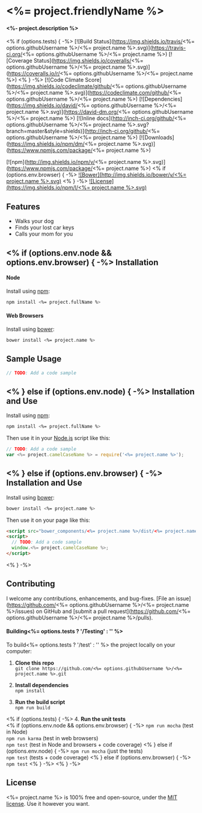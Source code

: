 <%= project.friendlyName %>
============================
#### <%- project.description %>

<% if (options.tests) { -%>
[![Build Status](https://img.shields.io/travis/<%= options.githubUsername %>/<%= project.name %>.svg)](https://travis-ci.org/<%= options.githubUsername %>/<%= project.name %>)
[![Coverage Status](https://img.shields.io/coveralls/<%= options.githubUsername %>/<%= project.name %>.svg)](https://coveralls.io/r/<%= options.githubUsername %>/<%= project.name %>)
<% } -%>
[![Code Climate Score](https://img.shields.io/codeclimate/github/<%= options.githubUsername %>/<%= project.name %>.svg)](https://codeclimate.com/github/<%= options.githubUsername %>/<%= project.name %>)
[![Dependencies](https://img.shields.io/david/<%= options.githubUsername %>/<%= project.name %>.svg)](https://david-dm.org/<%= options.githubUsername %>/<%= project.name %>)
[![Inline docs](http://inch-ci.org/github/<%= options.githubUsername %>/<%= project.name %>.svg?branch=master&style=shields)](http://inch-ci.org/github/<%= options.githubUsername %>/<%= project.name %>)
[![Downloads](https://img.shields.io/npm/dm/<%= project.name %>.svg)](https://www.npmjs.com/package/<%= project.name %>)

[![npm](http://img.shields.io/npm/v/<%= project.name %>.svg)](https://www.npmjs.com/package/<%= project.name %>)
<% if (options.env.browser) { -%>
[![Bower](http://img.shields.io/bower/v/<%= project.name %>.svg)](#bower)
<% } -%>
[![License](https://img.shields.io/npm/l/<%= project.name %>.svg)](LICENSE)


Features
--------------------------
* Walks your dog
* Finds your lost car keys
* Calls your mom for you


<% if (options.env.node && options.env.browser) { -%>
Installation
--------------------------
#### Node
Install using [npm](https://docs.npmjs.com/getting-started/what-is-npm):

```bash
npm install <%= project.fullName %>
```

#### Web Browsers
Install using [bower](http://bower.io/):

```bash
bower install <%= project.name %>
```


Sample Usage
--------------------------

```javascript
// TODO: Add a code sample
```
<% } else if (options.env.node) { -%>
Installation and Use
--------------------------
Install using [npm](https://docs.npmjs.com/getting-started/what-is-npm):

```bash
npm install <%= project.fullName %>
```

Then use it in your [Node.js](http://nodejs.org/) script like this:

```javascript
// TODO: Add a code sample
var <%= project.camelCaseName %> = require('<%= project.name %>');
```
<% } else if (options.env.browser) { -%>
Installation and Use
--------------------------
Install using [bower](http://bower.io/):

```bash
bower install <%= project.name %>
```

Then use it on your page like this:

```html
<script src="bower_components/<%= project.name %>/dist/<%= project.name %>.js"></script>
<script>
  // TODO: Add a code sample
  window.<%= project.camelCaseName %>;
</script>
```
<% } -%>


Contributing
--------------------------
I welcome any contributions, enhancements, and bug-fixes.  [File an issue](https://github.com/<%= options.githubUsername %>/<%= project.name %>/issues) on GitHub and [submit a pull request](https://github.com/<%= options.githubUsername %>/<%= project.name %>/pulls).

#### Building<%= options.tests ? '/Testing' : '' %>
To build<%= options.tests ? '/test' : '' %> the project locally on your computer:

1. __Clone this repo__<br>
`git clone https://github.com/<%= options.githubUsername %>/<%= project.name %>.git`

2. __Install dependencies__<br>
`npm install`

3. __Run the build script__<br>
`npm run build`

<% if (options.tests) { -%>
4. __Run the unit tests__<br>
<% if (options.env.node && options.env.browser) { -%>
`npm run mocha` (test in Node)<br>
`npm run karma` (test in web browsers)<br>
`npm test` (test in Node and browsers + code coverage)
<% } else if (options.env.node) { -%>
`npm run mocha` (just the tests)<br>
`npm test` (tests + code coverage)
<% } else if (options.env.browser) { -%>
`npm test`
<% } -%>
<% } -%>


License
--------------------------
<%= project.name %> is 100% free and open-source, under the [MIT license](LICENSE). Use it however you want.
